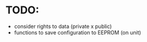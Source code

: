# TODO:
+ consider rights to data (private x public)
+ functions to save configuration to EEPROM (on unit)

